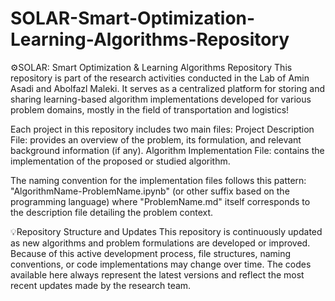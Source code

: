 # SOLAR-Smart-Optimization-Learning-Algorithms-Repository

⚙️SOLAR: Smart Optimization & Learning Algorithms Repository
This repository is part of the research activities conducted in the Lab of Amin Asadi and Abolfazl Maleki. It serves as a centralized platform for storing and sharing learning-based algorithm implementations developed for various problem domains, mostly in the field of transportation and logistics!

Each project in this repository includes two main files:
Project Description File: provides an overview of the problem, its formulation, and relevant background information (if any).
Algorithm Implementation File: contains the implementation of the proposed or studied algorithm.

The naming convention for the implementation files follows this pattern: "AlgorithmName-ProblemName.ipynb" (or other suffix based on the programming language) where "ProblemName.md" itself corresponds to the description file detailing the problem context.

💡Repository Structure and Updates
This repository is continuously updated as new algorithms and problem formulations are developed or improved. Because of this active development process, file structures, naming conventions, or code implementations may change over time.
The codes available here always represent the latest versions and reflect the most recent updates made by the research team.
